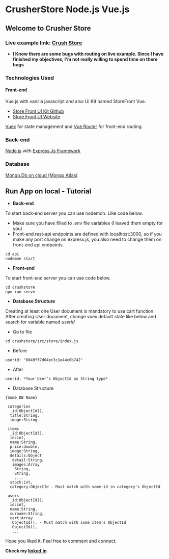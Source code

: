 # CrusherStore Node.js Vue.js
## Welcome to **Crusher Store** ##
### Live example link: [Crush Store](https://crushstorevue.herokuapp.com) ###
* **I Know there are some bugs with routing on live example. Since I have finished my objectives, I'm not really willing to spend time on there bugs**


### Technologies Used ###
#### Front-end #####
Vue.js with vanilla javascript and also UI Kit named StoreFront Vue.
* [Store Front UI Kit Github](https://github.com/vuestorefront)
* [Store Front UI Website](https://www.storefrontui.io)

[Vuex](https://vuex.vuejs.org) for state management and [Vue Router](https://router.vuejs.org) for front-end routing.
### Back-end ###
[Node.js](https://nodejs.org/en/) with [Express.Js Framework](https://expressjs.com)
### Database ###
[Mongo.Db on cloud (Mongo Atlas)](https://www.mongodb.com/cloud/atlas)

## Run App on local - Tutorial ##
* **Back-end**

To start back-end server you can use nodemon. Like code below.

* Make sure you have filled to .env file variables (I leaved them empty for you)
* Front-end rest-api endpoints are defined with localhost:3000, so if you make any port change on express.js, you also need to change them on front-end api endpoints.

```
cd api
nodemon start
```

* **Front-end**

To start front-end server you can use code below.

```
cd crushstore
npm run serve
```

* **Database Structure**

Creating at least one User document is mandatory to use cart function. After creating User document, change vuex default state like below and search for variable named *userid*
* Go to file

````
cd crushstore/src/store/index.js
````

* Before

````
userid: "6049ff7d04ec3c1e44c0b742"
````

* After

````
userid: *Your User's ObjectId as String type*
````

* Database Structure

````
{Some DB Name}

 categories
  _id:ObjectId(),
  title:String,
  image:String
  
 items
  _id:ObjectId(),
  id:int,
  name:String,
  price:double,
  image:String,
  details:Object
   detail:String,
   images:Array
    String,
    String,
    ....
  stock:int,
  category:ObjectId - Must match with some-id in category's ObjectId
  
 users
  _id:ObjectId();
  id:int,
  name:String,
  surname:String,
  cart:Array
   ObjectId(), - Must match with some item's ObjectId
   ObjectId(),
   ...
````

Hope you liked it. Feel free to comment and connect.

**Check my [linked.in](https://www.linkedin.com/in/barış-demirezen-655879190/)**
